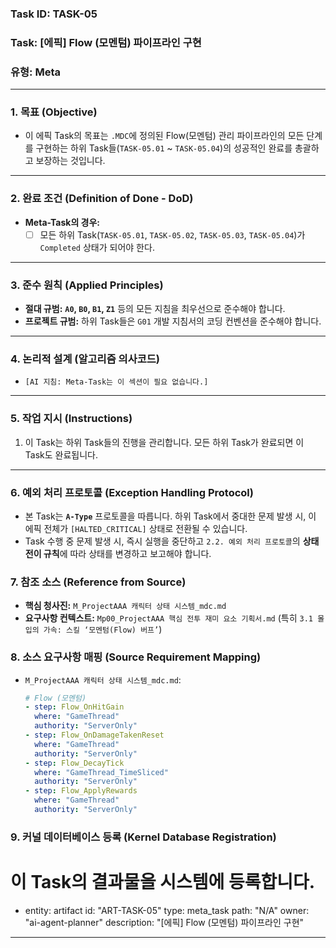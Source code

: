 ### **Task ID: TASK-05**
### **Task: [에픽] Flow (모멘텀) 파이프라인 구현**
### **유형: Meta**

---
### **1. 목표 (Objective)**
*   이 에픽 Task의 목표는 `.MDC`에 정의된 Flow(모멘텀) 관리 파이프라인의 모든 단계를 구현하는 하위 Task들(`TASK-05.01` ~ `TASK-05.04`)의 성공적인 완료를 총괄하고 보장하는 것입니다.

---
### **2. 완료 조건 (Definition of Done - DoD)**
*   **Meta-Task의 경우:**
    - [ ] 모든 하위 Task(`TASK-05.01`, `TASK-05.02`, `TASK-05.03`, `TASK-05.04`)가 `Completed` 상태가 되어야 한다.

---
### **3. 준수 원칙 (Applied Principles)**
*   **절대 규범:** **`A0`, `B0`, `B1`, `Z1`** 등의 모든 지침을 최우선으로 준수해야 합니다.
*   **프로젝트 규범:** 하위 Task들은 `G01` 개발 지침서의 코딩 컨벤션을 준수해야 합니다.

---
### **4. 논리적 설계 (알고리즘 의사코드)**
*   `[AI 지침: Meta-Task는 이 섹션이 필요 없습니다.]`

---
### **5. 작업 지시 (Instructions)**
1.  이 Task는 하위 Task들의 진행을 관리합니다. 모든 하위 Task가 완료되면 이 Task도 완료됩니다.

---
### **6. 예외 처리 프로토콜 (Exception Handling Protocol)**
*   본 Task는 **`A-Type`** 프로토콜을 따릅니다. 하위 Task에서 중대한 문제 발생 시, 이 에픽 전체가 `[HALTED_CRITICAL]` 상태로 전환될 수 있습니다.
*   Task 수행 중 문제 발생 시, 즉시 실행을 중단하고 `2.2. 예외 처리 프로토콜`의 **상태 전이 규칙**에 따라 상태를 변경하고 보고해야 합니다.

### **7. 참조 소스 (Reference from Source)**
*   **핵심 청사진:** `M_ProjectAAA 캐릭터 상태 시스템_mdc.md`
*   **요구사항 컨텍스트:** `Mp00_ProjectAAA 핵심 전투 재미 요소 기획서.md` (특히 `3.1 몰입의 가속: 스킬 ‘모멘텀(Flow) 버프’`)

### **8. 소스 요구사항 매핑 (Source Requirement Mapping)**
*   `M_ProjectAAA 캐릭터 상태 시스템_mdc.md`:
    ```yaml
    # Flow (모멘텀)
    - step: Flow_OnHitGain
      where: "GameThread"
      authority: "ServerOnly"
    - step: Flow_OnDamageTakenReset
      where: "GameThread"
      authority: "ServerOnly"
    - step: Flow_DecayTick
      where: "GameThread_TimeSliced"
      authority: "ServerOnly"
    - step: Flow_ApplyRewards
      where: "GameThread"
      authority: "ServerOnly"
    ```

### **9. 커널 데이터베이스 등록 (Kernel Database Registration)**
# 이 Task의 결과물을 시스템에 등록합니다.
- entity: artifact
  id: "ART-TASK-05"
  type: meta_task
  path: "N/A"
  owner: "ai-agent-planner"
  description: "[에픽] Flow (모멘텀) 파이프라인 구현"
---